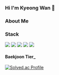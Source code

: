 ### Hi I'm Kyeong Wan 👋

### About Me

### Stack
<img src="https://img.shields.io/badge/spring-6DB33F?style=flat-square&logo=spring&logoColor=white"/>         <img src="https://img.shields.io/badge/Spring Boot-6DB33F?style=flat-square&logo=Spring Boot&logoColor=white">
<img src="https://img.shields.io/badge/mysql-4479A1?style=flat-square&logo=mysql&logoColor=white"/> <img src="https://img.shields.io/badge/java-808080?style=flat-square&logo=java&logoColor=white"/> <img src="https://img.shields.io/badge/jpa-E0B88A?style=flat-square&logo=jpa&logoColor=white"/>




#### Baekjoon Tier_
[![Solved.ac Profile](http://mazassumnida.wtf/api/v2/generate_badge?boj=ruddhks99)](https://solved.ac/ruddhks99/)
 

<!--
**MoonDooo/MoonDooo** is a ✨ _special_ ✨ repository because its `README.md` (this file) appears on your GitHub profile.

Here are some ideas to get you started:

- 🔭 I’m currently working on ...
- 🌱 I’m currently learning ...
- 👯 I’m looking to collaborate on ...
- 🤔 I’m looking for help with ...
- 💬 Ask me about ...
- 📫 How to reach me: ...
- 😄 Pronouns: ...
- ⚡ Fun fact: ...
-->
